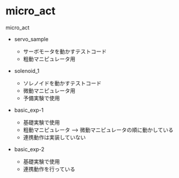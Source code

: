 # micro_act
micro_act

* servo_sample
  * サーボモータを動かすテストコード
  * 粗動マニピュレータ用

* solenoid_1
  * ソレノイドを動かすテストコード
  * 微動マニピュレータ用
  * 予備実験で使用

* basic_exp-1
  * 基礎実験で使用
  * 粗動マニピュレータ --> 微動マニピュレータの順に動かしている
  * 連携動作は実装していない


* basic_exp-2
  * 基礎実験で使用
  * 連携動作を行っている
